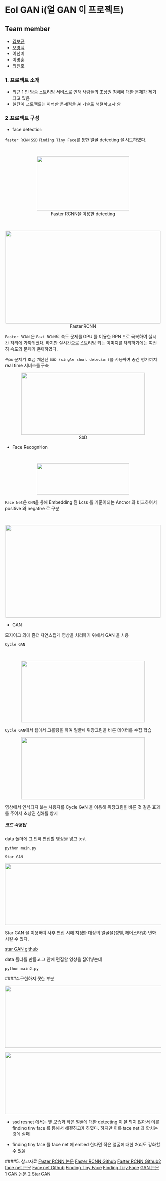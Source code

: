 # Eol GAN i(얼 GAN 이 프로젝트)

## Team member

- [김보균](https://github.com/k4771kim)
- [오영택](https://github.com/ohyoungtack)
- 이선미
- 이명훈
- 최진호

### 1. 프로젝트 소개

- 최근 1 인 방송 스트리밍 서비스로 인해 사람들의 초상권 침해에 대한 문제가 제기
  되고 있음
- 얼간이 프로젝트는 이러한 문제점을 AI 기술로 해결하고자 함

### 2.프로젝트 구성

- face detection

`faster RCNN` `SSD` `Finding Tiny Face`를 통한 얼굴 detecting 을 시도하였다.

</br>
<p align="center"><img src = "./readme_img/img1.jpg" width="300px" height="175px"></img></br>Faster RCNN을 이용한 detecting</p>

</br>
<p align="center"><img src = "./readme_img/faster_rcnn.png" width="500px" height="300px"></img></br>Faster RCNN</p>

`Faster RCNN` 은 `Fast RCNN`의 속도 문제를 GPU 를 이용한 RPN 으로 극복하여 실시
간 처리에 가까워졌다. 하지만 실시간으로 스트리밍 되는 이미지를 처리하기에는 여전
히 속도의 문제가 존재하였다.

속도 문제가 조금 개선된 `SSD (single short detector)`를 사용하여 중간 평가까지
real time 서비스를 구축 </br>

<p align="center"><img src = "./readme_img/ssd.png" width="400px" height="200px"></img></br>SSD</p>
 
 + Face Recognition

</br>
<p align="center"><img src = "./readme_img/face_net.png" width="300px" height="100px"></img></br></p>

`Face Net`은 `CNN`을 통해 Embedding 된 Loss 를 기준이되는 Anchor 와 비교하여서
positive 와 negative 로 구분

</br>
<p align="center"><img src = "./readme_img/img3.jpg" width="500px" height="300px"></img></br></p>

- GAN

모자이크 외에 좀더 자연스럽게 영상을 처리하기 위해서 GAN 을 사용

`Cycle GAN`

</br>
<p align="center"><img src = "./readme_img/cyclegan.png" width="400px" height="200px"></img></br></p>

`Cycle GAN`에서 웹에서 크롤링을 하여 얼굴에 위장크림을 바른 데이터를 수집 학습
</br>

<p align="center"><img src = "./readme_img/img4.jpg" width="400px" height="200px"></img></br></p>

영상에서 인식되지 않는 사용자를 Cycle GAN 을 이용해 위장크림을 바른 것 같은 효과
를 주어서 초상권 침해를 방지

##### 코드 사용법

data 폴더에 그 안에 편집할 영상을 넣고 test

```python
python main.py
```

`Star GAN`

<p align="center"><img src = "./readme_img/img5.jpg" width="600px" height="200px"></img></br></p>

Star GAN 을 이용하여 사후 편집 시에 지정한 대상의 얼굴을(성별, 헤어스타일) 변화
시킬 수 있다.

[star GAN github](https://github.com/MH-Lee/stargan_project05)

data 폴더를 만들고 그 안에 편집할 영상을 집어넣는데

```python
python main2.py
```

####4.구현하지 못한 부분

<p align="center"><img src = "./readme_img/img6.jpg" width="600px" height="200px"></img></br></p>

<p align="center"><img src = "./readme_img/img7.jpg" width="600px" height="200px"></img></br></p>

- ssd resnet 에서는 옆 모습과 작은 얼굴에 대한 detecting 이 잘 되지 않아서 이를
  finding tiny face 를 통해서 해결하고자 하였다. 하지만 이를 face net 과 합치는
  것에 실패

- finding tiny face 를 face net 에 embed 한다면 작은 얼굴에 대한 처리도 강화할수
  있음

####5. 참고자료 [Faster RCNN 논문](https://arxiv.org/abs/1506.01497)
[Faster RCNN Github](https://github.com/rbgirshick/py-faster-rcnn)
[Faster RCNN Github2](https://github.com/tensorflow/models)
[face net 논문](https://arxiv.org/abs/1503.03832)
[Face net Github](https://github.com/davidsandberg/facenet)
[Finding Tiny Face](https://arxiv.org/abs/1703.10593)
[Finding Tiny Face](https://arxiv.org/abs/1703.10593)
[GAN 논문 1](https://arxiv.org/abs/1711.09020)
[GAN 논문 2](https://arxiv.org/abs/1703.10593)
[Star GAN](https://github.com/yunjey/StarGAN)
